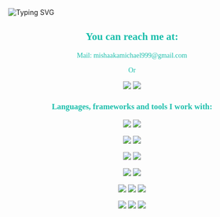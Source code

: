 <div>
<a align="center" ><img src="https://readme-typing-svg.herokuapp.com?font=Fira+Code&size=25&pause=1000&color=9E19BEFF&background=96C8FF00&random=false&width=435&lines=Hi%2C+I'm+Mykhailo+Marchuk" alt="Typing SVG" /></a>
</div>
<div>
<div>
<h2 align="center" style="font-family:verdana; color:#19beab;" >You can reach me at:</h2>
<p align="center" style="font-family:verdana; color:#19beab;">Mail: mishaakamichael999@gmail.com</p>
<p align="center" style="font-family:verdana; color:#19beab;">Or</p>
<p align="center"> 
<a href="https://t.me/mishaakamichael999"><img src="https://img.shields.io/badge/Telegram-2CA5E0?style=for-the-badge&logo=telegram&logoColor=white"></a>
<a href="https://www.linkedin.com/in/mishaakamichael999/"><img src="https://img.shields.io/badge/linkedin-%230077B5.svg?style=for-the-badge&logo=linkedin&logoColor=white"></a>
<p align="center"></p>
</div>

<h3 align="center" style="font-family:verdana; color:#19beab;">Languages, frameworks and tools I work with:</h3>
<p align="center">
<a> <img src="https://img.shields.io/badge/AWS-%23FF9900.svg?style=for-the-badge&logo=amazon-aws&logoColor=white"></a>
<a> <img src="https://img.shields.io/badge/docker-%230db7ed.svg?style=for-the-badge&logo=docker&logoColor=white">
</a>
</p>
<p align="center">
<a> <img src="https://img.shields.io/badge/java-%23ED8B00.svg?style=for-the-badge&logo=openjdk&logoColor=white"></a>
<a> <img src="https://img.shields.io/badge/IntelliJIDEA-000000.svg?style=for-the-badge&logo=intellij-idea&logoColor=white"></a>
</p>

<p align="center">
<a> <img src="https://img.shields.io/badge/spring-%236DB33F.svg?style=for-the-badge&logo=spring&logoColor=white"></a>
<a> <img src="https://img.shields.io/badge/Hibernate-59666C?style=for-the-badge&logo=Hibernate&logoColor=white"></a>
</p>
<p align="center">
<a> <img src="https://img.shields.io/badge/Apache%20Maven-C71A36?style=for-the-badge&logo=Apache%20Maven&logoColor=white">
</a>
<a> <img src="https://img.shields.io/badge/Gradle-02303A.svg?style=for-the-badge&logo=Gradle&logoColor=white">
</a>
</p>


<p align="center">
<a> <img src="https://img.shields.io/badge/postgres-%23316192.svg?style=for-the-badge&logo=postgresql&logoColor=white">
</a>
<a> <img src="https://img.shields.io/badge/mysql-%2300f.svg?style=for-the-badge&logo=mysql&logoColor=white">
</a>
<a> <img src="https://img.shields.io/badge/Oracle-F80000?style=for-the-badge&logo=oracle&logoColor=white">
</a>
</p>



<p align="center">
<a> <img src="https://img.shields.io/badge/Postman-FF6C37?style=for-the-badge&logo=postman&logoColor=white">
</a>
<a> <img src="https://img.shields.io/badge/github%20actions-%232671E5.svg?style=for-the-badge&logo=githubactions&logoColor=white">
</a>
<a> <img src="https://img.shields.io/badge/jenkins-%232C5263.svg?style=for-the-badge&logo=jenkins&logoColor=white">
</a>
</p>


</div>

